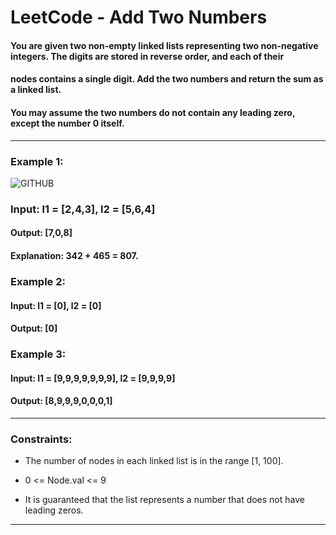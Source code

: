# LeetCode - Add Two Numbers

#### You are given two **non-empty** linked lists representing two non-negative integers. The digits are stored in **reverse order**, and each of their 

#### nodes contains a single digit. Add the two numbers and return the sum as a linked list.

#### You may assume the two numbers do not contain any leading zero, except the number 0 itself.

*** 

### Example 1:

![GITHUB](https://assets.leetcode.com/uploads/2020/10/02/addtwonumber1.jpg "git圖示")

### Input: l1 = [2,4,3], l2 = [5,6,4]

#### Output: [7,0,8]

#### Explanation: 342 + 465 = 807.

### Example 2:

#### Input: l1 = [0], l2 = [0]

#### Output: [0]

### Example 3:

#### Input: l1 = [9,9,9,9,9,9,9], l2 = [9,9,9,9]

#### Output: [8,9,9,9,0,0,0,1]

*** 

### Constraints:

* The number of nodes in each linked list is in the range [1, 100].
 
* 0 <= Node.val <= 9
 
* It is guaranteed that the list represents a number that does not have leading zeros.


*** 
